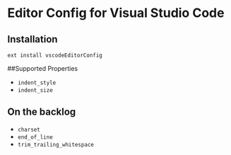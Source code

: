 # Editor Config for Visual Studio Code

## Installation

```
ext install vscodeEditorConfig
```

##Supported Properties

* `indent_style`
* `indent_size`

## On the backlog

* `charset`
* `end_of_line`
* `trim_trailing_whitespace`

